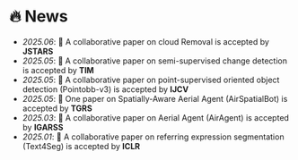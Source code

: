 # 🔥 News
- *2025.06*: 🎉 A collaborative paper on cloud Removal is accepted by <b>JSTARS</b>
- *2025.05*: 🎉 A collaborative paper on semi-supervised change detection is accepted by <b>TIM</b>
- *2025.05*: 🎉 A collaborative paper on point-supervised oriented object detection (Pointobb-v3) is accepted by <b>IJCV</b>
- *2025.05*: 🎉 One paper on Spatially-Aware Aerial Agent (AirSpatialBot) is accepted by <b>TGRS</b>
- *2025.03*: 🎉 A collaborative paper on Aerial Agent (AirAgent) is accepted by <b>IGARSS</b>
- *2025.01*: 🎉 A collaborative paper on referring expression segmentation (Text4Seg) is accepted by <b>ICLR</b>